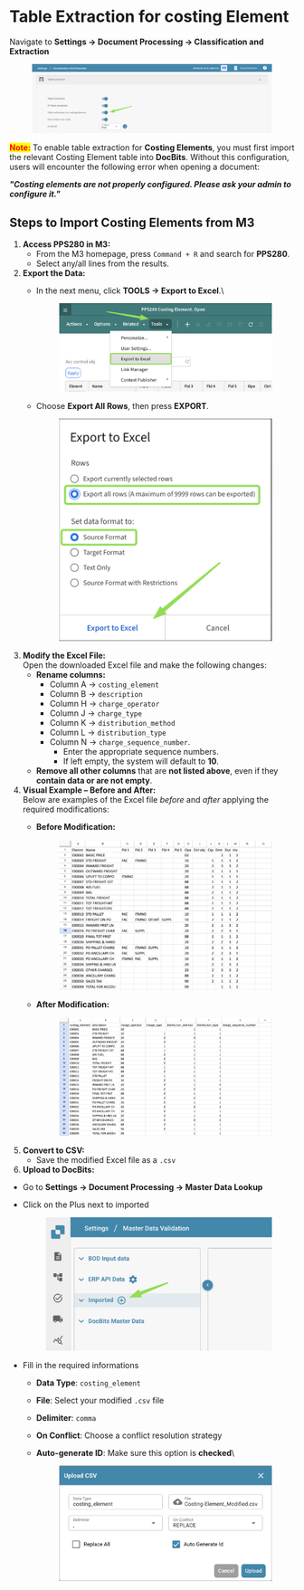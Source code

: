 # Table Extraction for costing Element

Navigate to **Settings → Document Processing → Classification and Extraction**

<figure><img src="../../../.gitbook/assets/image (432).png" alt=""><figcaption></figcaption></figure>

<mark style="color:red;">**Note:**</mark> To enable table extraction for **Costing Elements**, you must first import the relevant Costing Element table into **DocBits**. Without this configuration, users will encounter the following error when opening a document:

_**"Costing elements are not properly configured. Please ask your admin to configure it."**_

## Steps to Import Costing Elements from M3

1. **Access PPS280 in M3:**
   * From the M3 homepage, press `Command + R` and search for **PPS280**.
   * Select any/all lines from the results.
2. **Export the Data:**
   *   In the next menu, click **TOOLS → Export to Excel**.\


       <figure><img src="../../../.gitbook/assets/image (434).png" alt=""><figcaption></figcaption></figure>
   *   Choose **Export All Rows**, then press **EXPORT**.

       <figure><img src="../../../.gitbook/assets/image (436).png" alt=""><figcaption></figcaption></figure>
3. **Modify the Excel File:**\
   Open the downloaded Excel file and make the following changes:
   * **Rename columns:**
     * Column A → `costing_element`
     * Column B → `description`
     * Column H → `charge_operator`
     * Column J → `charge_type`
     * Column K → `distribution_method`
     * Column L → `distribution_type`
     * Column N → `charge_sequence_number`.
       * Enter the appropriate sequence numbers.
       * If left empty, the system will default to **10**.
   * **Remove all other columns** that are **not listed above**, even if they **contain data or are not empty**.
4. **Visual Example – Before and After:**\
   Below are examples of the Excel file _before_ and _after_ applying the required modifications:
   *   **Before Modification:**

       <figure><img src="../../../.gitbook/assets/image (1) (1) (1) (1) (1) (1) (1) (1) (1) (1) (1) (1) (1).png" alt=""><figcaption></figcaption></figure>
   *   **After Modification:**

       <figure><img src="../../../.gitbook/assets/image (2) (1) (1) (1) (1) (1) (1) (1).png" alt=""><figcaption></figcaption></figure>
5. **Convert to CSV:**
   * Save the modified Excel file as a `.csv`
6. **Upload to DocBits:**

* Go to **Settings → Document Processing → Master Data Lookup**
*   Click on the Plus next to imported&#x20;

    <figure><img src="../../../.gitbook/assets/image (437).png" alt=""><figcaption></figcaption></figure>
*   Fill in the required informations&#x20;

    * **Data Type**: `costing_element`
    * **File**: Select your modified `.csv` file
    * **Delimiter**: `comma`
    * **On Conflict**: Choose a conflict resolution strategy
    *   **Auto-generate ID**: Make sure this option is **checked**\


        <figure><img src="../../../.gitbook/assets/image (439).png" alt=""><figcaption></figcaption></figure>




